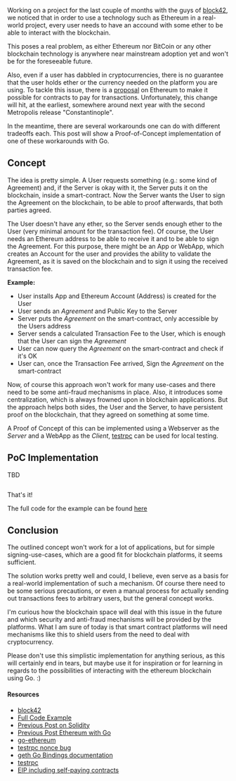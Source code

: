 Working on a project for the last couple of months with the guys of [block42](http://block42.org/), we noticed that in order to use a technology such as Ethereum in a real-world project, every user needs to have an accound with some ether to be able to interact with the blockchain.

This poses a real problem, as either Ethereum nor BitCoin or any other blockchain technology is anywhere near mainstream adoption yet and won't be for the foreseeable future.

Also, even if a user has dabbled in cryptocurrencies, there is no guarantee that the user holds ether or the currency needed on the platform you are using. To tackle this issue, there is a [proposal](https://github.com/ethereum/EIPs/blob/bd136e662fca4154787b44cded8d2a29b993be66/EIPS/abstraction.md) on Ethereum to make it possible for contracts to pay for transactions. Unfortunately, this change will hit, at the earliest, somewhere around next year with the second Metropolis release "Constantinople".

In the meantime, there are several workarounds one can do with different tradeoffs each. This post will show a Proof-of-Concept implementation of one of these workarounds with Go.

## Concept

The idea is pretty simple. A User requests something (e.g.: some kind of Agreement) and, if the Server is okay with it, the Server puts it on the blockchain, inside a smart-contract. Now the Server wants the User to sign the Agreement on the blockchain, to be able to proof afterwards, that both parties agreed.

The User doesn't have any ether, so the Server sends enough ether to the User (very minimal amount for the transaction fee). Of course, the User needs an Ethereum address to be able to receive it and to be able to sign the Agreement. For this purpose, there might be an App or WebApp, which creates an Account for the user and provides the ability to validate the Agreement, as it is saved on the blockchain and to sign it using the received transaction fee.

**Example:**

* User installs App and Ethereum Account (Address) is created for the User
* User sends an *Agreement* and Public Key to the Server
* Server puts the *Agreement* on the smart-contract, only accessible by the Users address
* Server sends a calculated Transaction Fee to the User, which is enough that the User can sign the *Agreement*
* User can now query the *Agreement* on the smart-contract and check if it's OK
* User can, once the Transaction Fee arrived, Sign the *Agreement* on the smart-contract

Now, of course this approach won't work for many use-cases and there need to be some anti-fraud mechanisms in place. Also, it introduces some centralization, which is always frowned upon in blockchain applications. But the approach helps both sides, the User and the Server, to have persistent proof on the blockchain, that they agreed on something at some time.

A Proof of Concept of this can be implemented using a Webserver as the *Server*  and a WebApp as the *Client*, [testrpc](https://github.com/ethereumjs/testrpc) can be used for local testing.

## PoC Implementation 

TBD

```go
```

That's it!

The full code for the example can be found [here](https://github.com/zupzup/eth-prepaid-transaction)

## Conclusion

The outlined concept won't work for a lot of applications, but for simple signing-use-cases, which are a good fit for blockchain platforms, it seems sufficient.

The solution works pretty well and could, I believe, even serve as a basis for a real-world implementation of such a mechanism. Of course there need to be some serious precautions, or even a manual process for actually sending out transactions fees to arbitrary users, but the general concept works.

I'm curious how the blockchain space will deal with this issue in the future and which security and anti-fraud mechanisms will be provided by the platforms. What I am sure of today is that smart contract platforms will need mechanisms like this to shield users from the need to deal with cryptocurrency.

Please don't use this simplistic implementation for anything serious, as this will certainly end in tears, but maybe use it for inspiration or for learning in regards to the possibilities of interacting with the ethereum blockchain using Go. :)

#### Resources

* [block42](http://block42.org/)
* [Full Code Example](https://github.com/zupzup/eth-prepaid-transaction)
* [Previous Post on Solidity](https://zupzup.org/smart-contract-solidity/)
* [Previous Post Ethereum with Go](https://zupzup.org/eth-smart-contracts-go/)
* [go-ethereum](https://github.com/ethereum/go-ethereum)
* [testrpc nonce bug](https://github.com/ethereum/go-ethereum/issues/14909)
* [geth Go Bindings documentation](https://github.com/ethereum/go-ethereum/wiki/Native-DApps:-Go-bindings-to-Ethereum-contracts)
* [testrpc](https://github.com/ethereumjs/testrpc)
* [EIP including self-paying contracts](https://github.com/ethereum/EIPs/blob/bd136e662fca4154787b44cded8d2a29b993be66/EIPS/abstraction.md)
